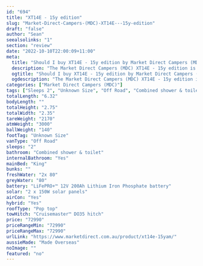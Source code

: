 ```yaml
---
id: "694"
title: "XT14E - 15y edition"
slug: "Market-Direct-Campers-(MDC)-XT14E---15y-edition"
draft: "false"
author: "Sean"
seealsolinks: "1"
section: "review"
date: "2022-10-10T22:00:09+11:00"
meta:
  title: "Should I buy XT14E - 15y edition by Market Direct Campers (MDC)?"
  description: "The Market Direct Campers (MDC) XT14E - 15y edition is classed as Off Road, and sleeps 2 people. It is Made Overseas and comes in at Unknown Size. It generally has Combined shower & toilet."
  ogtitle: "Should I buy XT14E - 15y edition by Market Direct Campers (MDC)?"
  ogdescription: "The Market Direct Campers (MDC) XT14E - 15y edition is classed as Off Road, and sleeps 2 people. It is Made Overseas and comes in at Unknown Size. It generally has Combined shower & toilet."
categories: ["Market Direct Campers (MDC)"]
tags: ["Sleeps 2", "Unknown Size", "Off Road", "Combined shower & toilet", "Pop top", "70 - 80k", "Made Overseas"]
totalLength: "6.32"
bodyLength: ""
totalHeight: "2.75"
totalWidth: "2.35"
tareWeight: "2170"
atmWeight: "3000"
ballWeight: "140"
footTag: "Unknown Size"
vanType: "Off Road"
sleeps: "2"
bathroom: "Combined shower & toilet"
internalBathroom: "Yes"
mainBed: "King"
bunks: ""
freshWater: "2x 80"
greyWater: "80"
battery: "LiFePRO+™ 12V 200Ah Lithium Iron Phosphate battery"
solar: "2 x 150W solar panels"
airCon: "Yes"
hybrid: "Yes"
roofType: "Pop top"
towHitch: "Cruisemaster™ DO35 hitch"
price: "72990"
priceRangeMin: "72990"
priceRangeMax: "72990"
urlLink: "https://www.marketdirect.com.au/product/xt14e-15yam/"
aussieMade: "Made Overseas"
noImage: ""
featured: "no"
---
```

